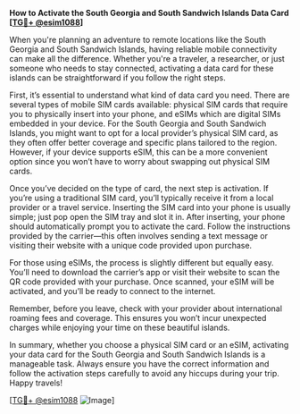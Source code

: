 **How to Activate the South Georgia and South Sandwich Islands Data Card [[TG💪+ @esim1088](https://t.me/s/esim1088)]**

When you're planning an adventure to remote locations like the South Georgia and South Sandwich Islands, having reliable mobile connectivity can make all the difference. Whether you're a traveler, a researcher, or just someone who needs to stay connected, activating a data card for these islands can be straightforward if you follow the right steps.

First, it’s essential to understand what kind of data card you need. There are several types of mobile SIM cards available: physical SIM cards that require you to physically insert into your phone, and eSIMs which are digital SIMs embedded in your device. For the South Georgia and South Sandwich Islands, you might want to opt for a local provider’s physical SIM card, as they often offer better coverage and specific plans tailored to the region. However, if your device supports eSIM, this can be a more convenient option since you won’t have to worry about swapping out physical SIM cards.

Once you’ve decided on the type of card, the next step is activation. If you’re using a traditional SIM card, you’ll typically receive it from a local provider or a travel service. Inserting the SIM card into your phone is usually simple; just pop open the SIM tray and slot it in. After inserting, your phone should automatically prompt you to activate the card. Follow the instructions provided by the carrier—this often involves sending a text message or visiting their website with a unique code provided upon purchase.

For those using eSIMs, the process is slightly different but equally easy. You’ll need to download the carrier’s app or visit their website to scan the QR code provided with your purchase. Once scanned, your eSIM will be activated, and you’ll be ready to connect to the internet.

Remember, before you leave, check with your provider about international roaming fees and coverage. This ensures you won’t incur unexpected charges while enjoying your time on these beautiful islands.

In summary, whether you choose a physical SIM card or an eSIM, activating your data card for the South Georgia and South Sandwich Islands is a manageable task. Always ensure you have the correct information and follow the activation steps carefully to avoid any hiccups during your trip. Happy travels!

[[TG💪+ @esim1088](https://t.me/s/esim1088) ![Image](https://i.postimg.cc/Y0z9fWf4/image.png)]